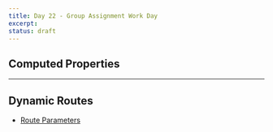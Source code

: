 ```yaml
---
title: Day 22 - Group Assignment Work Day
excerpt:
status: draft
---
```


## Computed Properties

---

## Dynamic Routes

- [Route Parameters](https://www.youtube.com/watch?v=QS8MwC8S4o8&list=PL4cUxeGkcC9haQlqdCQyYmL_27TesCGPC&index=4)
